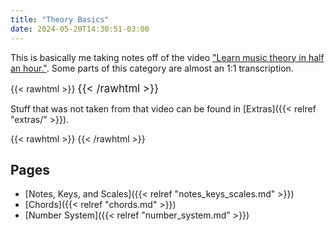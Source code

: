 ```yaml
---
title: "Theory Basics"
date: 2024-05-20T14:30:51-03:00
---
```


This is basically me taking notes off of the video ["Learn music theory in half an hour."](https://youtu.be/rgaTLrZGlk0). Some parts of this category are almost an 1:1 transcription.

{{< rawhtml >}}
<span style="font-size: 1.2em">
{{< /rawhtml >}}

Stuff that was not taken from that video can be found in [Extras]({{< relref "extras/" >}}).

{{< rawhtml >}}
</span>
{{< /rawhtml >}}

## Pages

- [Notes, Keys, and Scales]({{< relref "notes_keys_scales.md" >}})
- [Chords]({{< relref "chords.md" >}})
- [Number System]({{< relref "number_system.md" >}})
